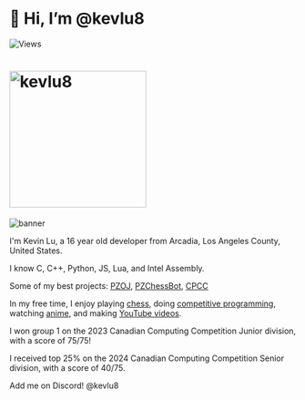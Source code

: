 # 👋 Hi, I’m @kevlu8

![Views](https://komarev.com/ghpvc/?username=kevlu8&color=blue)

<h1>
  <a href="https://github.com/kevlu8">
    <img
      width="240"
      alt="kevlu8"
      src="https://img.shields.io/badge/kevlu8-blue?style=for-the-badge&logo=devdotto"
    />
  </a>
</h1>

![banner](https://i.imgur.com/ZKDm1EO.png)

I'm Kevin Lu, a 16 year old developer from Arcadia, Los Angeles County, United States.

I know C, C++, Python, JS, Lua, and Intel Assembly.

Some of my best projects: [PZOJ](https://github.com/PZOJ/PZOJ), [PZChessBot](https://github.com/kevlu8/PZChessBot), [CPCC](https://github.com/kevlu8/CPCC)

In my free time, I enjoy playing [chess](https://lichess.org/@/kevlu8), doing [competitive programming](https://dmoj.ca/user/kevlu8), watching [anime](https://myanimelist.net/animelist/kevlu8), and making [YouTube videos](https://youtube.com/kevlu8).

I won group 1 on the 2023 Canadian Computing Competition Junior division, with a score of 75/75!

I received top 25% on the 2024 Canadian Computing Competition Senior division, with a score of 40/75.

Add me on Discord! @kevlu8
